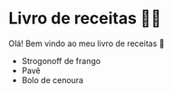 # Livro de receitas 👨‍🍳

Olá! Bem vindo ao meu livro de receitas 👋
 - Strogonoff de frango
 - Pavê
 - Bolo de cenoura 